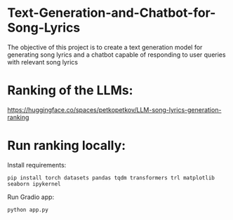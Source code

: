 # Text-Generation-and-Chatbot-for-Song-Lyrics
The objective of this project is to create a text generation model for generating song lyrics and a chatbot capable of responding to user queries with relevant song lyrics

# Ranking of the LLMs:

https://huggingface.co/spaces/petkopetkov/LLM-song-lyrics-generation-ranking

# Run ranking locally:

Install requirements:

```
pip install torch datasets pandas tqdm transformers trl matplotlib seaborn ipykernel
```

Run Gradio app:

```
python app.py
```